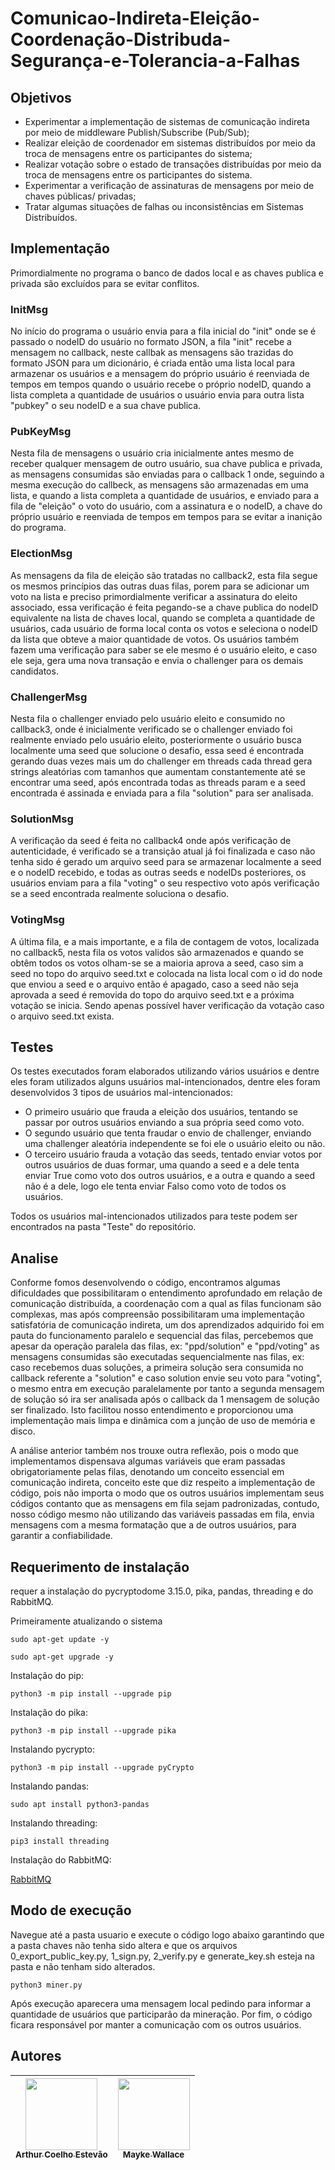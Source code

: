 # Comunicao-Indireta-Eleição-Coordenação-Distribuda-Segurança-e-Tolerancia-a-Falhas
## Objetivos
- Experimentar a implementação de sistemas de comunicação indireta por meio de
middleware Publish/Subscribe (Pub/Sub);
- Realizar eleição de coordenador em sistemas distribuídos por meio da troca de mensagens
entre os participantes do sistema;
- Realizar votação sobre o estado de transações distribuídas por meio da troca de mensagens
entre os participantes do sistema.
- Experimentar a verificação de assinaturas de mensagens por meio de chaves públicas/
privadas;
- Tratar algumas situações de falhas ou inconsistências em Sistemas Distribuídos.
## Implementação
Primordialmente no programa o banco de dados local e as chaves publica e privada são excluídos para se evitar conflitos.
### InitMsg
No início do programa o usuário envia para a fila inicial do "init" onde se é passado o nodeID do usuário no formato JSON, a fila "init" recebe a mensagem no callback, neste callbak as mensagens são trazidas do formato JSON para um dicionário, é criada então uma lista local para armazenar os usuários e a mensagem do próprio usuário é reenviada de tempos em tempos quando o usuário recebe o próprio nodeID, quando a lista completa a quantidade de usuários o usuário envia para outra lista "pubkey" o seu nodeID e a sua chave publica.
### PubKeyMsg
Nesta fila de mensagens o usuário cria inicialmente antes mesmo de receber qualquer mensagem de outro usuário, sua chave publica e privada, as mensagens consumidas são enviadas para o callback 1 onde, seguindo a mesma execução do callbeck, as mensagens são armazenadas em uma lista, e quando a lista completa a quantidade de usuários, e enviado para a fila de "eleição" o voto do usuário, com a assinatura e o nodeID, a chave do próprio usuário e reenviada de tempos em tempos para se evitar a inanição do programa.
### ElectionMsg
As mensagens da fila de eleição são tratadas no callback2, esta fila segue os mesmos princípios das outras duas filas, porem para se adicionar um voto na lista e preciso primordialmente verificar a assinatura do eleito associado, essa verificação é feita pegando-se a chave publica do nodeID equivalente na lista de chaves local, quando se completa a quantidade de usuários, cada usuário de forma local conta os votos e seleciona o nodeID da lista que obteve a maior quantidade de votos. Os usuários também fazem uma verificação para saber se ele mesmo é o usuário eleito, e caso ele seja, gera uma nova transação e envia o challenger para os demais candidatos. 
### ChallengerMsg
Nesta fila o challenger enviado pelo usuário eleito e consumido no callback3, onde é inicialmente verificado se o challenger enviado foi realmente enviado pelo usuário eleito, posteriormente o usuário busca localmente uma seed que solucione o desafio, essa seed é encontrada gerando duas vezes mais um do challenger em threads cada thread gera strings aleatórias com tamanhos que aumentam constantemente até se encontrar uma seed, após encontrada todas as threads param e a seed encontrada é assinada e enviada para a fila "solution" para ser analisada.
### SolutionMsg
A verificação da seed é feita no callback4 onde após verificação de autenticidade, é verificado se a transição atual já foi finalizada e caso não tenha sido é gerado um arquivo seed para se armazenar localmente a seed e o nodeID recebido, e todas as outras seeds e nodeIDs posteriores, os usuários enviam para a fila "voting" o seu respectivo voto após verificação se a seed encontrada realmente soluciona o desafio.
### VotingMsg
A última fila, e a mais importante, e a fila de contagem de votos, localizada no callback5, nesta fila os votos validos são armazenados e quando se obtêm todos os votos olham-se se a maioria aprova a seed, caso sim a seed no topo do arquivo seed.txt e colocada na lista local com o id do node que enviou a seed e o arquivo então é apagado, caso a seed não seja aprovada a seed é removida do topo do arquivo seed.txt e a próxima votação se inicia. Sendo apenas possível haver verificação da votação caso o arquivo seed.txt exista.
## Testes
Os testes executados foram elaborados utilizando vários usuários e dentre eles foram utilizados alguns usuários mal-intencionados, dentre eles foram desenvolvidos 3 tipos de usuários mal-intencionados:
  -  O primeiro usuário que frauda a eleição dos usuários, tentando se passar por outros usuários enviando a sua própria seed como voto.
  -  O segundo usuário que tenta fraudar o envio de challenger, enviando uma challenger aleatória independente se foi ele o usuário eleito ou não.
  -  O terceiro usuário frauda a votação das seeds, tentado enviar votos por outros usuários de duas formar, uma quando a seed e a dele tenta enviar True como voto dos outros usuários, e a outra e quando a seed não é a dele, logo ele tenta enviar Falso como voto de todos os usuários.

Todos os usuários mal-intencionados utilizados para teste podem ser encontrados na pasta "Teste" do repositório.
## Analise
Conforme fomos desenvolvendo o código, encontramos algumas dificuldades que possibilitaram o entendimento aprofundado em relação de comunicação distribuída, a coordenação com a qual as filas funcionam são complexas, mas após compreensão possibilitaram uma implementação satisfatória de comunicação indireta, um dos aprendizados adquirido foi em pauta do funcionamento paralelo e sequencial das filas, percebemos que apesar da operação paralela das filas, ex: "ppd/solution" e "ppd/voting" as mensagens consumidas são executadas sequencialmente nas filas, ex: caso recebemos duas soluções, a primeira solução sera consumida no callback referente a "solution" e caso solution envie seu voto para "voting", o mesmo entra em execução paralelamente por tanto a segunda mensagem de solução só ira ser analisada após o callback da 1 mensagem de solução ser finalizado. Isto facilitou nosso entendimento e proporcionou uma implementação mais limpa e dinâmica com a junção de uso de memória e disco.

A análise anterior também nos trouxe outra reflexão, pois o modo que implementamos dispensava algumas variáveis que eram passadas obrigatoriamente pelas filas, denotando um conceito essencial em comunicação indireta, conceito este que diz respeito a implementação de código, pois não importa o modo que os outros usuários implementam seus códigos contanto que as mensagens em fila sejam padronizadas, contudo, nosso código mesmo não utilizando das variáveis passadas em fila, envia mensagens com a mesma formatação que a de outros usuários, para garantir a confiabilidade.

## Requerimento de instalação
requer a instalação do pycryptodome 3.15.0, pika, pandas, threading e do RabbitMQ.

Primeiramente atualizando o sistema
```
sudo apt-get update -y
```
```
sudo apt-get upgrade -y
```
Instalação do pip:
```
python3 -m pip install --upgrade pip
```
Instalação do pika:
```
python3 -m pip install --upgrade pika
```
Instalando pycrypto:
```
python3 -m pip install --upgrade pyCrypto
```
Instalando pandas:
```
sudo apt install python3-pandas
```
Instalando threading:
```
pip3 install threading
```
Instalação do RabbitMQ:

<a href="https://www.vultr.com/docs/install-rabbitmq-server-ubuntu-20-04-lts/?utm_source=performance-max-latam&utm_medium=paidmedia&obility_id=17096555207&utm_adgroup=&utm_campaign=&utm_term=&utm_content=&gclid=Cj0KCQjw3eeXBhD7ARIsAHjssr_Pi2EL3oHR-gBu8xULUWuVvIZCereqfGfjoYEwc6L6vaUVUbRa7LAaAgjQEALw_wcB">RabbitMQ</a>
## Modo de execução
Navegue até a pasta usuario e execute o código logo abaixo garantindo que a pasta chaves não tenha sido altera e que os arquivos 0_export_public_key.py, 1_sign.py, 2_verify.py e generate_key.sh esteja na pasta e não tenham sido alterados.
```
python3 miner.py
```
Após execução aparecera uma mensagem local pedindo para informar a quantidade de usuários que participarão da mineração. Por fim, o código ficara responsável por manter a comunicação com os outros usuários.
## Autores
| [<img src="https://avatars.githubusercontent.com/u/56831082?v=4" width=115><br><sub>Arthur Coelho Estevão</sub>](https://github.com/arthurcoelho442) | [<img src="https://avatars.githubusercontent.com/u/53350761?v=4" width=115><br><sub>Mayke Wallace</sub>](https://github.com/Nitrox0Af) |
| :---: | :---: |
